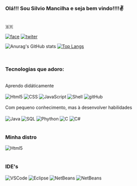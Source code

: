 ### Olá!!! Sou Silvio Mancilha e seja bem vindo!!!!✌️
<br>
🇧🇷

[![face](https://img.shields.io/badge/LinkedIn-0077B5?style=for-the-badge&logo=linkedin&logoColor=white)](https://www.linkedin.com/in/silvio-rog%C3%A9rio-leite-mancilha-aa806122/)
[![twiter](https://img.shields.io/badge/Twitter-1DA1F2?style=for-the-badge&logo=twitter&logoColor=white)](https://twitter.com/MancilhaSilvio)


![Anurag's GitHub stats](https://github-readme-stats.vercel.app/api?username=silviomancilha&show_icons=true&theme=dracula)
[![Top Langs](https://github-readme-stats.vercel.app/api/top-langs/?username=silviomancilha&layout=compact)](https://github.com/anuraghazra/github-readme-stats)


<br>

### **Tecnologias que adoro:**
<div style = "display : inline_block"><br>
    <a>Aprendo didáticamente</a><br><br>
    <img align = "center" alt = "Html5" src ="https://img.shields.io/badge/HTML5-E34F26?style=for-the-badge&logo=html5&logoColor=white" />
    <img align = "center" alt = "CSS" src ="https://img.shields.io/badge/CSS3-1572B6?style=for-the-badge&logo=css3&logoColor=white" />
    <img align = "center" alt = "JavaScript" src ="https://img.shields.io/badge/JavaScript-F7DF1E?style=for-the-badge&logo=javascript&logoColor=black" />
    <img align = "center" alt = "Shell" src ="https://img.shields.io/badge/GIT-E44C30?style=for-the-badge&logo=git&logoColor=white" />
    <img align = "center" alt = "gitHub" src ="https://img.shields.io/badge/GitHub-100000?style=for-the-badge&logo=github&logoColor=white" />
    <br>
    <br><a>Com pequeno conhecimento, mas à desenvolver habilidades</a><br><br>
    <img align = "center" alt = "Java" src ="https://img.shields.io/badge/Java-ED8B00?style=for-the-badge&logo=openjdk&logoColor=white" />
    <img align = "center" alt = "SQL" src ="https://img.shields.io/badge/MySQL-00000F?style=for-the-badge&logo=mysql&logoColor=white" />
    <img align = "center" alt = "Phython" src ="https://img.shields.io/badge/Python-14354C?style=for-the-badge&logo=python&logoColor=white" />
    <img align = "center" alt = "C" src ="https://img.shields.io/badge/C-00599C?style=for-the-badge&logo=c&logoColor=white" />
    <img align = "center" alt = "C#" src ="https://img.shields.io/badge/C%23-239120?style=for-the-badge&logo=c-sharp&logoColor=white" />

</div>
<br>

### **Minha distro**
<div style = "display : inline_block">
    <img align = "center" alt = "Html5" src ="https://img.shields.io/badge/Pop!_OS-48B9C7?style=for-the-badge&logo=Pop!_OS&logoColor=white" />
</div>

<br>

### **IDE's**
<div style = "display : inline_block">
    <img align = "center" alt = "VSCode" src ="https://img.shields.io/badge/Visual_Studio_Code-0078D4?style=for-the-badge&logo=visual%20studio%20code&logoColor=white" />
    <img align = "center" alt = "Eclipse" src ="https://img.shields.io/badge/Eclipse-2C2255?style=for-the-badge&logo=eclipse&logoColor=white" />
    <img align = "center" alt = "NetBeans" src ="https://img.shields.io/badge/apache%20netbeans-1B6AC6?style=for-the-badge&logo=apache%20netbeans%20IDE&logoColor=white" />
    <img align = "center" alt = "NetBeans" src ="https://img.shields.io/badge/IntelliJ_IDEA-000000.svg?style=for-the-badge&logo=intellij-idea&logoColor=white" />

</div>
